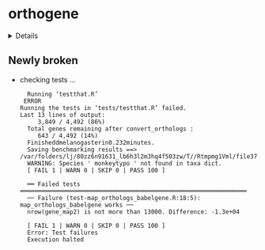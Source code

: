 # orthogene

<details>

* Version: 1.0.0
* GitHub: https://github.com/neurogenomics/orthogene
* Source code: https://github.com/cran/orthogene
* Date/Publication: 2021-10-26
* Number of recursive dependencies: 167

Run `revdep_details(, "orthogene")` for more info

</details>

## Newly broken

*   checking tests ...
    ```
      Running ‘testthat.R’
     ERROR
    Running the tests in ‘tests/testthat.R’ failed.
    Last 13 lines of output:
         3,849 / 4,492 (86%)
      Total genes remaining after convert_orthologs :
         643 / 4,492 (14%)
      Finisheddmelanogasterin0.232minutes.
      Saving benchmarking results ==> /var/folders/lj/80zz6n91631_lb6h3l2m3hq4f503zw/T//Rtmpmg1Vml/file37766fe58c9d.csv
      WARNING: Species ' monkeytypo ' not found in taxa dict.
      [ FAIL 1 | WARN 0 | SKIP 0 | PASS 100 ]
      
      ══ Failed tests ════════════════════════════════════════════════════════════════
      ── Failure (test-map_orthologs_babelgene.R:18:5): map_orthologs_babelgene works ──
      nrow(gene_map2) is not more than 13000. Difference: -1.3e+04
      
      [ FAIL 1 | WARN 0 | SKIP 0 | PASS 100 ]
      Error: Test failures
      Execution halted
    ```

